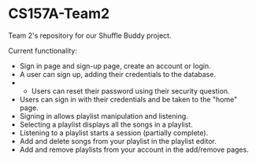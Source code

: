 # CS157A-Team2
Team 2's repository for our Shuffle Buddy project.

Current functionality:
- Sign in page and sign-up page, create an account or login.
- A user can sign up, adding their credentials to the database.
- - Users can reset their password using their security question.
- Users can sign in with their credentials and be taken to the "home" page.
- Signing in allows playlist manipulation and listening.
- Selecting a playlist displays all the songs in a playlist.
- Listening to a playlist starts a session (partially complete).
- Add and delete songs from your playlist in the playlist editor.
- Add and remove playlists from your account in the add/remove pages.

